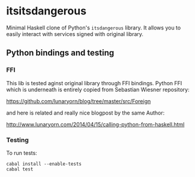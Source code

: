 itsitsdangerous
===============

Minimal Haskell clone of Python's `itsdangerous` library. It allows you to easily interact with services signed with original library.

## Python bindings and testing

### FFI
This lib is tested aginst original library through FFI bindings. Python FFI which is underneath is entirely copied from Sebastian Wiesner repository:

https://github.com/lunaryorn/blog/tree/master/src/Foreign

and here is related and really nice blogpost by the same Author:

http://www.lunaryorn.com/2014/04/15/calling-python-from-haskell.html

### Testing
To run tests:

    cabal install --enable-tests
    cabal test
